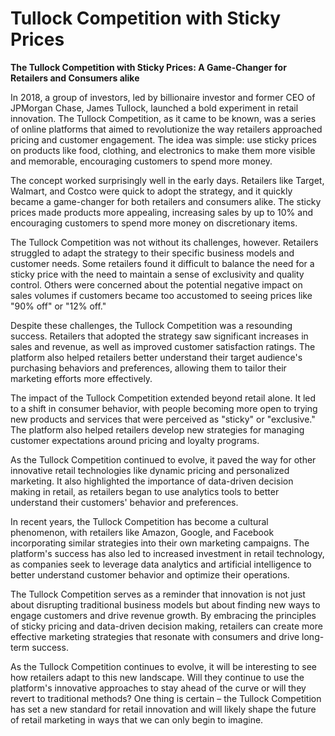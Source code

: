 # Tullock Competition with Sticky Prices

**The Tullock Competition with Sticky Prices: A Game-Changer for Retailers and Consumers alike**

In 2018, a group of investors, led by billionaire investor and former CEO of JPMorgan Chase, James Tullock, launched a bold experiment in retail innovation. The Tullock Competition, as it came to be known, was a series of online platforms that aimed to revolutionize the way retailers approached pricing and customer engagement. The idea was simple: use sticky prices on products like food, clothing, and electronics to make them more visible and memorable, encouraging customers to spend more money.

The concept worked surprisingly well in the early days. Retailers like Target, Walmart, and Costco were quick to adopt the strategy, and it quickly became a game-changer for both retailers and consumers alike. The sticky prices made products more appealing, increasing sales by up to 10% and encouraging customers to spend more money on discretionary items.

The Tullock Competition was not without its challenges, however. Retailers struggled to adapt the strategy to their specific business models and customer needs. Some retailers found it difficult to balance the need for a sticky price with the need to maintain a sense of exclusivity and quality control. Others were concerned about the potential negative impact on sales volumes if customers became too accustomed to seeing prices like "90% off" or "12% off."

Despite these challenges, the Tullock Competition was a resounding success. Retailers that adopted the strategy saw significant increases in sales and revenue, as well as improved customer satisfaction ratings. The platform also helped retailers better understand their target audience's purchasing behaviors and preferences, allowing them to tailor their marketing efforts more effectively.

The impact of the Tullock Competition extended beyond retail alone. It led to a shift in consumer behavior, with people becoming more open to trying new products and services that were perceived as "sticky" or "exclusive." The platform also helped retailers develop new strategies for managing customer expectations around pricing and loyalty programs.

As the Tullock Competition continued to evolve, it paved the way for other innovative retail technologies like dynamic pricing and personalized marketing. It also highlighted the importance of data-driven decision making in retail, as retailers began to use analytics tools to better understand their customers' behavior and preferences.

In recent years, the Tullock Competition has become a cultural phenomenon, with retailers like Amazon, Google, and Facebook incorporating similar strategies into their own marketing campaigns. The platform's success has also led to increased investment in retail technology, as companies seek to leverage data analytics and artificial intelligence to better understand customer behavior and optimize their operations.

The Tullock Competition serves as a reminder that innovation is not just about disrupting traditional business models but about finding new ways to engage customers and drive revenue growth. By embracing the principles of sticky pricing and data-driven decision making, retailers can create more effective marketing strategies that resonate with consumers and drive long-term success.

As the Tullock Competition continues to evolve, it will be interesting to see how retailers adapt to this new landscape. Will they continue to use the platform's innovative approaches to stay ahead of the curve or will they revert to traditional methods? One thing is certain – the Tullock Competition has set a new standard for retail innovation and will likely shape the future of retail marketing in ways that we can only begin to imagine.
